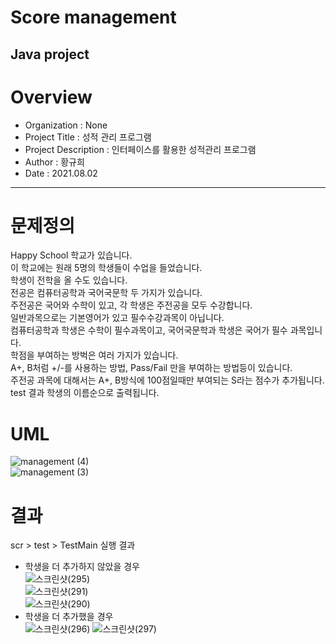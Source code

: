 # Score management
Java project
-----------------------------
# Overview
* Organization : None
* Project Title : 성적 관리 프로그램
* Project Description : 인터페이스를 활용한 성적관리 프로그램
* Author : 황규희  
* Date : 2021.08.02
-----------------------------
# 문제정의
Happy School 학교가 있습니다.   
이 학교에는 원래 5명의 학생들이 수업을 들었습니다.  
학생이 전학을 올 수도 있습니다.  
전공은 컴퓨터공학과 국어국문학 두 가지가 있습니다.  
주전공은 국어와 수학이 있고, 각 학생은  주전공을 모두 수강합니다.  
일반과목으로는 기본영어가 있고 필수수강과목이 아닙니다.  
컴퓨터공학과 학생은 수학이 필수과목이고, 국어국문학과 학생은 국어가 필수 과목입니다.  
학점을 부여하는 방벅은 여러 가지가 있습니다.   
A+, B처럼 +/-를 사용하는 방법, Pass/Fail 만을 부여하는 방법등이 있습니다.  
주전공 과목에 대해서는 A+, B방식에 100점일때만 부여되는 S라는 점수가 추가됩니다.  
test 결과 학생의 이름순으로 출력됩니다.  

# UML
![management (4)](https://user-images.githubusercontent.com/49300728/127938320-176c6fa0-af5a-4fac-8171-f81049c3b147.png)  
![management (3)](https://user-images.githubusercontent.com/49300728/127884398-b610829d-349b-4c73-b3f9-dece169ea606.png)
# 결과
scr > test > TestMain 실행 결과  
* 학생을 더 추가하지 않았을 경우  
![스크린샷(295)](https://user-images.githubusercontent.com/49300728/127940368-cc826c77-e151-4010-b894-97809cd2b7a3.png)  
![스크린샷(291)](https://user-images.githubusercontent.com/49300728/127884426-a0578877-3ddc-4f55-a51c-adb32fea1268.png)  
![스크린샷(290)](https://user-images.githubusercontent.com/49300728/127884429-96a21bc4-55b1-4e0e-83ca-17ed171c80f5.png)
* 학생을 더 추가했을 경우  
![스크린샷(296)](https://user-images.githubusercontent.com/49300728/127940374-3e6514ca-e36f-47dd-b0d4-306d512984fa.png)
![스크린샷(297)](https://user-images.githubusercontent.com/49300728/127940381-259bd3b1-f56f-4cc6-97b8-2111922801db.png)

